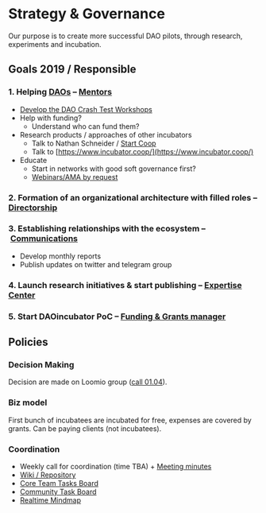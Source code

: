 # Strategy & Governance

Our purpose is to create more successful DAO pilots, through research, experiments and incubation.

## Goals 2019 / Responsible

### 1. Helping [DAOs](../../dao/) – [Mentors](../../mentors.md)

* [Develop the DAO Crash Test Workshops](../../projects/dao-crash-test.md)
* Help with funding?
  * Understand who can fund them?
* Research products / approaches of other incubators
  * Talk to Nathan Schneider / [Start Coop](https://start.coop/)
  * Talk to [https://www.incubator.coop/](https://www.incubator.coop/)
* Educate
  * Start in networks with good soft governance first?
  * [Webinars/AMA by request](../../projects/dao-webinar-panel.md)

### 2. Formation of an organizational architecture with filled roles – [Directorship](./#directorship)

### 3. Establishing relationships with the ecosystem – [Communications](./#communications)

* Develop monthly reports
* Publish updates on twitter and telegram group

### 4. Launch research initiatives & start publishing – [Expertise Center](./#expertise-centre)

### 5. Start DAOincubator PoC – [Funding & Grants manager](./#funding-and-grants-manager)

## Policies

### Decision Making

Decision are made on Loomio group \([call 01.04](https://dao-incubator.gitbook.io/wiki/org/tacticals/wg-call-xx.03.2019)\).

### Biz model

First bunch of incubatees are incubated for free, expenses are covered by grants. Can be paying clients \(not incubatees\).

### Coordination

* Weekly call for coordination \(time TBA\) + [Meeting minutes](../tacticals/)
* [Wiki / Repository](https://github.com/MaxSemenchuk/DAO-incubator)
* [Core Team Tasks Board](https://trello.com/b/dWWt9SUj/dao-incubator)
* [Community Task Board](https://trello.com/b/XrAjqdlO/dao-incubator)
* [Realtime Mindmap](https://realtimeboard.com/welcomeonboard/3U2M3hyQolAUfwf8PFIvLIksh2h3HVR2gzBZs0LGrRCYoAgTvyUB668VA5tupte7)

